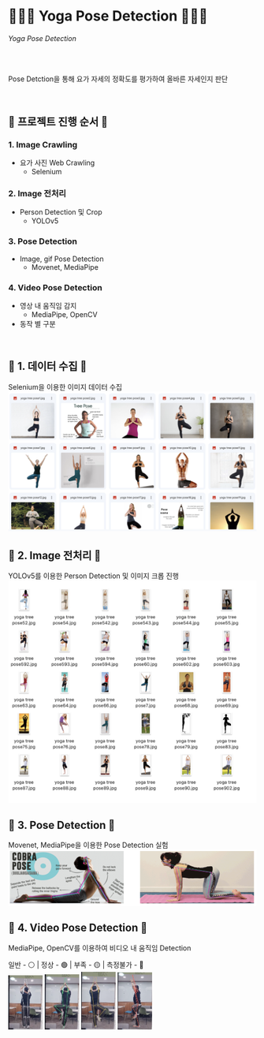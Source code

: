# 🧘🏻‍♀️ Yoga Pose Detection 🧘🏻‍♀️
###### Yoga Pose Detection
<br>

Pose Detction을 통해 요가 자세의 정확도를 평가하여 올바른 자세인지 판단

<br>

## __📌 프로젝트 진행 순서 📌__
### 1. Image Crawling
* 요가 사진 Web Crawling
    * Selenium
### 2. Image 전처리
* Person Detection 및 Crop
    * YOLOv5
### 3. Pose Detection
* Image, gif Pose Detection
    * Movenet, MediaPipe
### 4. Video Pose Detection
* 영상 내 움직임 감지
    * MediaPipe, OpenCV
* 동작 별 구분

<br>

## __📌 1. 데이터 수집 📌__
<!-- __1) Image Crawling__ -->
<!-- <a href="https://drive.google.com/drive/folders/1Ciq-_KrDGRHzgdnoVzq0FdU93TGDZN-B"> 구글 드라이브 </a> -->
Selenium을 이용한 이미지 데이터 수집
<img src="./readme/1-1.png" width="600">
<br>

## __📌 2. Image 전처리 📌__
<!-- __1) Person Detection__ -->
YOLOv5를 이용한 Person Detection 및 이미지 크롭 진행
<img src="./readme/3-1.png" width="600">
<br>

## __📌 3. Pose Detection 📌__
Movenet, MediaPipe을 이용한 Pose Detection 실험
<img src="./readme/3-2.png" width="600">
<br>

## __📌 4. Video Pose Detection 📌__
MediaPipe, OpenCV를 이용하여 비디오 내 움직임 Detection
<!-- 평상시 - 흰색 | 정상 - 초록색 | 부족 - 노란색 | 측정불가 - 빨간색 -->
일반 - ⚪️ | 정상 - 🟢 | 부족 - 🟡 | 측정불가 - 🔴
<br>
<img src="./readme/2-1.png" width="70"> <img src="./readme/2-2.png" width="70"> <img src="./readme/2-3.png" width="70"> <img src="./readme/2-4.png" width="70">
<br>
<br>
